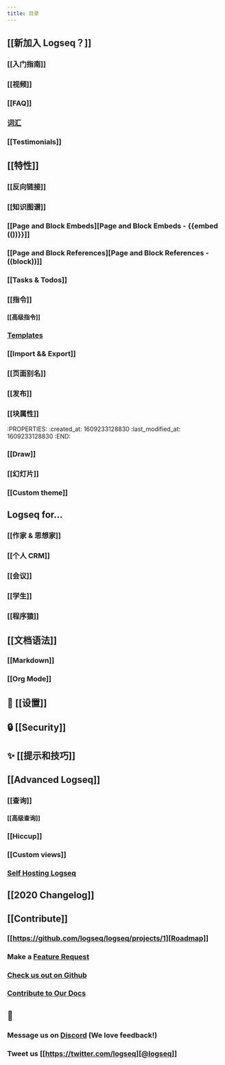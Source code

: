 ```yaml
---
title: 目录
---
```


## [[新加入 Logseq？]]
### [[入门指南]]
### [[视频]]
### [[FAQ]]
### [词汇](https://discuss.logseq.com/t/glossary-draft-work-in-progress/196)
### [[Testimonials]]
## [[特性]]
### [[反向链接]]
### [[知识图谱]]
### [[Page and Block Embeds][Page and Block Embeds - {{embed (())}}]]
### [[Page and Block References][Page and Block References - ((block))]]
### [[Tasks & Todos]]
### [[指令]]
#### [[高级指令]]
### [Templates](https://discuss.logseq.com/t/templates-how-to-create-edit-and-insert/200)
### [[Import && Export]]
### [[页面别名]]
### [[发布]]
### [[块属性]]
:PROPERTIES:
:created_at: 1609233128830
:last_modified_at: 1609233128830
:END:
### [[Draw]]
### [[幻灯片]]
### [[Custom theme]]
## Logseq for...
### [[作家 & 思想家]]
### [[个人 CRM]]
### [[会议]]
### [[学生]]
### [[程序猿]]
## [[文档语法]]
### [[Markdown]]
### [[Org Mode]]
## 👤 [[设置]]
## 🔒 [[Security]]
## ✨ [[提示和技巧]]
## [[Advanced Logseq]]
### [[查询]]
#### [[高级查询]]
### [[Hiccup]]
### [[Custom views]]
### [Self Hosting Logseq](https://github.com/dustinlacewell/logseq-guide)
## [[2020 Changelog]]
## [[Contribute]]
### [[https://github.com/logseq/logseq/projects/1][Roadmap]]
### Make a [Feature Request](https://discuss.logseq.com/)
### [Check us out on Github](https://github.com/logseq/logseq)
### [Contribute to Our Docs](https://github.com/logseq/docs)
## 💬
### Message us on [Discord](https://discord.gg/KpN4eHY) (We love feedback!)
### Tweet us [[https://twitter.com/logseq][@logseq]]